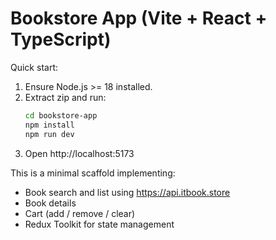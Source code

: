 # Bookstore App (Vite + React + TypeScript)

Quick start:

1. Ensure Node.js >= 18 installed.
2. Extract zip and run:
   ```bash
   cd bookstore-app
   npm install
   npm run dev
   ```
3. Open http://localhost:5173

This is a minimal scaffold implementing:
- Book search and list using https://api.itbook.store
- Book details
- Cart (add / remove / clear)
- Redux Toolkit for state management
